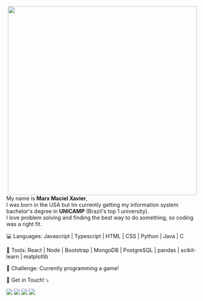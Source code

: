 <img src="https://i.pinimg.com/originals/e4/26/70/e426702edf874b181aced1e2fa5c6cde.gif" min-width="500px" max-width="500px" width="500px" align="right">

<p align="left"> 
  My name is <strong>Marx Maciel Xavier</strong>, <br> I was born in the USA but Im currently getting my information system bachelor's degree in <strong>UNICAMP</strong> (Brazil's top 1 university).<br>
  I love problem solving and finding the best way to do something, so coding was a right fit.
</p>

<p align="left">
  💻 Languages: Javascript | Typescript | HTML | CSS | Python | Java | C
</p>

<p align="left">
  💼 Tools: React | Node | Bootstrap | MongoDB | PostgreSQL | pandas | scikit-learn | matplotlib
</p>

<p align="left">
  🦾 Challenge: Currently programming a game!
</p>

<p align="left">
  💌 Get in Touch! ⤵️
</p>

<p align="left">
  <a href="mailto:marxxavier.work@gmail.com" alt="Gmail">
  <img src="https://img.shields.io/badge/-Gmail-FF0000?style=flat-square&labelColor=FF0000&logo=gmail&logoColor=white" /></a>

  <a href="https://www.linkedin.com/in/marx-xavier-/" alt="LinkedIn">
  <img src="https://img.shields.io/badge/-Linkedin-0e76a8?style=flat-square&logo=Linkedin&logoColor=white" /></a>

  <a href="#" alt="WhatsApp">
  <img src="https://img.shields.io/badge/-WhatsApp-25d366?style=flat-square&labelColor=25d366&logo=whatsapp&logoColor=white"/></a>

  <a href="https://www.instagram.com/marx.maciel/" alt="Instagram">
  <img src="https://img.shields.io/badge/-Instagram-DF0174?style=flat-square&labelColor=DF0174&logo=instagram&logoColor=white"/></a>
</p>
